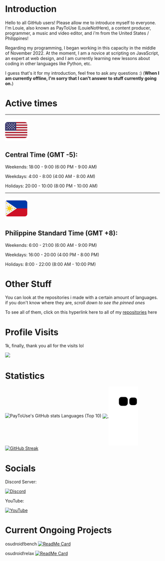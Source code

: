 # Introduction

Hello to all GitHub users! Please allow me to introduce myself to everyone. I'm Louie, also known as PayToUse (LouieNotHere), a content producer, programmer, a music and video editor, and i'm from the United States / Philippines!

Regarding my programming, I began working in this capacity in the middle of November 2022. At the moment, I am a novice at scripting on JavaScript, an expert at web design, and I am currently learning new lessons about coding in other languages like Python, etc.

I guess that's it for my introduction, feel free to ask any questions :) (**When I am currently offline, I'm sorry that I can't answer to stuff currently going on.**)

# Active times

<hr>
<img src="medias/usa_flag.svg">

## Central Time (GMT -5):

Weekends: 18:00 - 9:00 (6:00 PM - 9:00 AM)

Weekdays: 4:00 - 8:00 (4:00 AM - 8:00 AM)

Holidays: 20:00 - 10:00 (8:00 PM - 10:00 AM)

<hr>
<img src="medias/phl_flag.svg">

## Philippine Standard Time (GMT +8): 

Weekends: 6:00 - 21:00 (6:00 AM - 9:00 PM)

Weekdays: 16:00 - 20:00 (4:00 PM - 8:00 PM) 

Holidays: 8:00 - 22:00 (8:00 AM - 10:00 PM)

# Other Stuff

You can look at the repositories i made with a certain amount of languages. if you don't know where they are, *scroll down to see the pinned ones*

To see all of them, click on this hyperlink here to all of my [repositories](https://github.com/PayToUse?tab=repositories) here

# Profile Visits

1k, finally, thank you all for the visits lol

<img src="https://profile-counter.glitch.me/PayToUse/count.svg" />
</p>

# Statistics

![PayToUse's GitHub stats](https://github-readme-stats.vercel.app/api?username=PayToUse\&show=reviews,discussions_started,discussions_answered&theme=radical&show_icons=true&include_all_commits=true)
Languages (Top 10)
<a href="https://github.com/anuraghazra/github-readme-stats">
  <img align="center" src="https://github-readme-stats.vercel.app/api/top-langs/?username=PayToUse&bg_color=30,FF0000,660000&title_color=ffffff&text_color=ffffff&langs_count=50&hide_title=true&layout=compact&hide_border=true" />
</a> 
<a href="https://github.com/marketplace/actions/generate-snake-game-from-github-contribution-grid">
  <img align="center" src="https://raw.githubusercontent.com/PayToUse/PayToUse/output/github-contribution-grid-snake.svg">
</a>
[![GitHub Streak](https://streak-stats.demolab.com/?user=denvercoder1&currStreakNum=2FD3EB&fire=pink&sideLabels=F00&date_format=[Y.]n.j)](https://git.io/streak-stats)

# Socials
Discord Server:

[![Discord](https://img.shields.io/discord/774138960430759958.svg?label=&logo=discord&logoColor=ffffff&color=7389D8&labelColor=6A7EC2)](https://discord.gg/bppaHBZXFB)

YouTube:

[![YouTube](https://img.shields.io/badge/Subscribe!-2.73k-red?logo=youtube&style=social/)](http://youtube.com/channel/UCEkrftuZFO5a4EJAZSiPhfQ)

# Current Ongoing Projects

osudroid!bench
[![ReadMe Card](https://github-readme-stats.vercel.app/api/pin/?username=PayToUse&repo=osudroid-bench)](https://github.com/PayToUse/osudroid-bench)

osudroid!relax
[![ReadMe Card](https://github-readme-stats.vercel.app/api/pin/?username=PayToUse&repo=osudroid-rx)](https://github.com/PayToUse/osudroid-rx)
